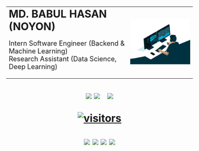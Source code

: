 <table style="border-collapse: collapse; border: none;">
     <tr>
        <td style="width: 65%">
            <h1 style="margin-top: 0;margin-bottom: 0px"> MD. BABUL HASAN (NOYON)</h1>
            <p style="font-size: 18px">
                Intern Software Engineer (Backend & Machine Learning)<br>
                Research Assistant (Data Science, Deep Learning)
            </p>
        </td>
        <td>
            <img src="analyst.gif" alt="Analyst">
        </td>
    </tr>
</table>

<h1 style="margin-top: 0px" align="center">

![](http://github-profile-summary-cards.vercel.app/api/cards/profile-details?username=bhyeanhasan&theme=default)
![](http://github-profile-summary-cards.vercel.app/api/cards/stats?username=bhyeanhasan&theme=default) &nbsp;&nbsp;![](http://github-profile-summary-cards.vercel.app/api/cards/productive-time?username=bhyeanhasan&theme=default&utcOffset=8)


<a href="https://github.com/bhyeanhasan/"><img src="https://komarev.com/ghpvc/?username=bhyeanhasan" alt="visitors" /></a>



[//]: # (![]&#40;https://github-readme-stats.vercel.app/api?username=bhyeanhasan&show_icons=true&theme=tokyonight&#41;)
[<img src="https://img.shields.io/badge/portfolio-555555?style=for-the-badge&logo=Github&logoColor=000000&labelColor=red">](https://bhyeanhasan.github.io)
[<img src="https://img.shields.io/badge/LinkedIn-0077B5?style=for-the-badge&logo=linkedin&logoColor=white">](https://www.linkedin.com/in/bhyeanhasan)
[<img src="https://img.shields.io/badge/Gmail-D14836?style=for-the-badge&logo=gmail&logoColor=white">](mailto:bhyean@gmail.com)
[<img src="https://img.shields.io/badge/Facebook-1877F2?style=for-the-badge&logo=facebook&logoColor=white">](https://www.facebook.com/bhyeanhasan/)

</h1>